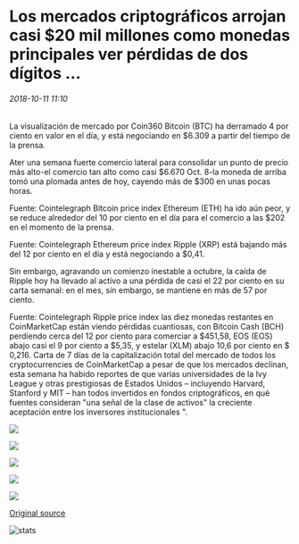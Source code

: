 # Los mercados criptográficos arrojan casi $20 mil millones como monedas principales ver pérdidas de dos dígitos ...

###### 2018-10-11 11:10

La visualización de mercado por Coin360 Bitcoin (BTC) ha derramado 4 por ciento en valor en el día, y está negociando en $6.309 a partir del tiempo de la prensa.

Ater una semana fuerte comercio lateral para consolidar un punto de precio más alto-el comercio tan alto como casi $6.670 Oct. 8-la moneda de arriba tomó una plomada antes de hoy, cayendo más de $300 en unas pocas horas.

Fuente: Cointelegraph Bitcoin price index Ethereum (ETH) ha ido aún peor, y se reduce alrededor del 10 por ciento en el día para el comercio a las $202 en el momento de la prensa.

Fuente: Cointelegraph Ethereum price index Ripple (XRP) está bajando más del 12 por ciento en el día y está negociando a $0,41.

Sin embargo, agravando un comienzo inestable a octubre, la caída de Ripple hoy ha llevado al activo a una pérdida de casi el 22 por ciento en su carta semanal: en el mes, sin embargo, se mantiene en más de 57 por ciento.

Fuente: Cointelegraph Ripple price index las diez monedas restantes en CoinMarketCap están viendo pérdidas cuantiosas, con Bitcoin Cash (BCH) perdiendo cerca del 12 por ciento para comerciar a $451,58, EOS (EOS) abajo casi el 9 por ciento a $5,35, y estelar (XLM) abajo 10,6 por ciento en $ 0,216. Carta de 7 días de la capitalización total del mercado de todos los cryptocurrencies de CoinMarketCap a pesar de que los mercados declinan, esta semana ha habido reportes de que varias universidades de la Ivy League y otras prestigiosas de Estados Unidos – incluyendo Harvard, Stanford y MIT – han todos invertidos en fondos criptográficos, en qué fuentes consideran "una señal de la clase de activos" la creciente aceptación entre los inversores institucionales ".

![](https://lh5.googleusercontent.com/vWX7D4ZfRNevFV9mwy7JOU9ZokAUiFFzBAilXlDyqgqrWICgUy85hm7bGec-iA1r9MIFA1EVlD2KdVMWc4xakh3s7WTHG_KYR-bD6guUkDotE9L-2f7l1POZvIzuffKhuxdNU1CK)

![](https://s3.cointelegraph.com/storage/uploads/view/7e793f52a1f30876fdca03753ac09b98.png)

![](https://s3.cointelegraph.com/storage/uploads/view/9951ed32d291bd060e703a7c597be5e7.png)

![](https://s3.cointelegraph.com/storage/uploads/view/cf138f3798d47e5e709d57de78e6c4a7.png)

![](https://s3.cointelegraph.com/storage/uploads/view/791e17538a4687657f8b1bd81cb8a4e0.png)

[Original source](https://cointelegraph.com/news/crypto-markets-shed-almost-20-billion-as-major-coins-see-double-digit-losses)

![stats](https://c.statcounter.com/11760860/0/a89fa40b/1/ "stats")